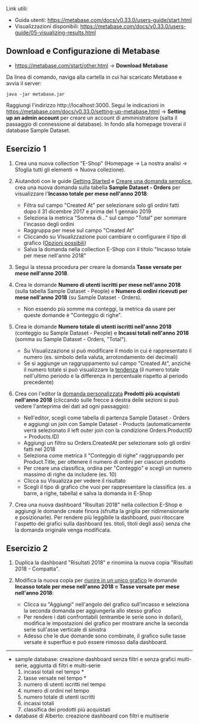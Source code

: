 Link utili:
- Guida utenti: https://metabase.com/docs/v0.33.0/users-guide/start.html
- Visualizzazioni disponibili: https://metabase.com/docs/v0.33.0/users-guide/05-visualizing-results.html

## Download e Configurazione di Metabase
- https://metabase.com/start/other.html -> **Download Metabase**

Da linea di comando, naviga alla cartella in cui hai scaricato Metabase e avvia il server:

```
java -jar metabase.jar
```

Raggiungi l'indirizzo http://localhost:3000.
Segui le indicazioni in https://metabase.com/docs/v0.33.0/setting-up-metabase.html -> **Setting up an admin account** per creare un account di amministratore (salta il passaggio di connessione al database).
In fondo alla homepage troverai il database Sample Dataset.

## Esercizio 1
1. Crea una nuova collection "E-Shop" (Homepage -> La nostra analisi -> Sfoglia tutti gli elementi -> Nuova collezione).

2. Aiutandoti con le guide [Getting Started](https://metabase.com/docs/v0.33.0/getting-started.html) e [Creare una domanda semplice](https://metabase.com/docs/v0.33.0/users-guide/04-asking-questions.html), crea una nuova domanda sulla tabella **Sample Dataset - Orders** per visualizzare l'**Incasso totale per mese nell'anno 2018**:
   - Filtra sul campo "Created At" per selezionare solo gli ordini fatti dopo il 31 dicembre 2017 e prima del 1 gennaio 2019
   - Seleziona la metrica "Somma di..." sul campo "Total" per sommare l'incasso degli ordini
   - Raggruppa per mese sul campo "Created At"
   - Cliccando su Visualizzazione puoi cambiare o configurare il tipo di grafico ([Opzioni possibili](https://metabase.com/docs/v0.33.0/users-guide/05-visualizing-results.html))
   - Salva la domanda nella collection E-Shop con il titolo "Incasso totale per mese nell'anno 2018"

3. Segui la stessa procedura per creare la domanda **Tasse versate per mese nell'anno 2018**.

4. Crea le domande **Numero di utenti iscritti per mese nell'anno 2018** (sulla tabella Sample Dataset - People) e **Numero di ordini ricevuti per mese nell'anno 2018** (su Sample Dataset - Orders).
   - Non essendo più somme ma conteggi, la metrica da usare per queste domande è "Conteggio di righe".

5. Crea le domande **Numero totale di utenti iscritti nell'anno 2018** (conteggio su Sample Dataset - People) e **Incassi totali nell'anno 2018** (somma su Sample Dataset - Orders, "Total").
   - Su Visualizzazione si può modificare il modo in cui è rappresentato il numero (es. simbolo della valuta, arrotondamento dei decimali)
   - Se si aggiunge un raggruppamento sul campo "Created At", anziché il numero totale si può visualizzare la [tendenza](https://metabase.com/docs/v0.33.0/users-guide/05-visualizing-results.html#trends) (il numero totale nell'ultimo periodo e la differenza in percentuale rispetto al periodo precedente)

6. Crea con l'editor la [domanda personalizzata](https://metabase.com/docs/v0.33.0/users-guide/custom-questions.html) **Prodotti più acquistati nell'anno 2018** (cliccando sulle frecce a destra delle sezioni si può vedere l'anteprima dei dati ad ogni passaggio):
   - Nell'editor, scegli come tabella di partenza Sample Dataset - Orders e aggiungi un join con Sample Dataset - Products (automaticamente verrà selezionato il left outer join con la condizione Orders.ProductID = Products.ID)
   - Aggiungi un filtro su Orders.CreatedAt per selezionare solo gli ordini fatti nel 2018
   - Seleziona come metrica il "Conteggio di righe" raggruppando per Product.Title, per ottenere il numero di ordini per ciascun prodotto
   - Per creare una classifica, ordina per "Conteggio" e scegli un numero massimo di righe da includere (es. 10)
   - Clicca su Visualizza per vedere il risultato
   - Scegli il tipo di grafico che vuoi per rappresentare la classifica (es. a barre, a righe, tabella) e salva la domanda in E-Shop

7. Crea una nuova dashboard "Risultati 2018" nella collection E-Shop e aggiungi le domande create finora (sfrutta la griglia per ridimensionarle e posizionarle). Per rendere più leggibile la dashboard, puoi ritoccare l'aspetto dei grafici sulla dashboard (es. titoli, titoli degli assi) senza che la domanda originale venga modificata.

## Esercizio 2
1. Duplica la dashboard "Risultati 2018" e rinomina la nuova copia "Risultati 2018 - Compatta".

2. Modifica la nuova copia per [riunire in un unico grafico](https://metabase.com/docs/v0.33.0/users-guide/09-multi-series-charting.html) le domande **Incasso totale per mese nell'anno 2018** e **Tasse versate per mese nell'anno 2018**:
   - Clicca su "Aggiungi" nell'angolo del grafico sull'incasso e seleziona la seconda domanda per aggiungerla allo stesso grafico
   - Per rendere i dati confrontabili (entrambe le serie sono in dollari), modifica le impostazioni del grafico per mostrare anche la seconda serie sull'asse verticale di sinistra
   - Adesso che le due domande sono combinate, il grafico sulle tasse versate è superfluo e può essere rimosso dalla dashboard.

---
- sample database: creazione dashboard senza filtri e senza grafici multi-serie, aggiunta di filtri e multi-serie
	1. incassi totali nel tempo *
	2. tasse versate nel tempo *
	3. numero di utenti iscritti nel tempo
	4. numero di ordini nel tempo
	5. numero totale di utenti iscritti
	6. incassi totali
	7. classifica dei prodotti più acquistati
- database di Alberto: creazione dashboard con filtri e multiserie
